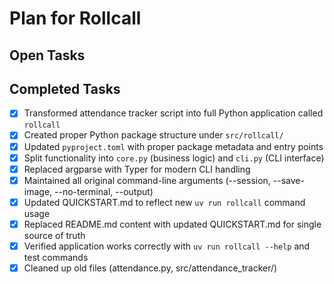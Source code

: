 # Plan for Rollcall

## Open Tasks

## Completed Tasks

- [X] Transformed attendance tracker script into full Python application called `rollcall`
- [X] Created proper Python package structure under `src/rollcall/`
- [X] Updated `pyproject.toml` with proper package metadata and entry points
- [X] Split functionality into `core.py` (business logic) and `cli.py` (CLI interface)
- [X] Replaced argparse with Typer for modern CLI handling
- [X] Maintained all original command-line arguments (--session, --save-image, --no-terminal, --output)
- [X] Updated QUICKSTART.md to reflect new `uv run rollcall` command usage
- [X] Replaced README.md content with updated QUICKSTART.md for single source of truth
- [X] Verified application works correctly with `uv run rollcall --help` and test commands
- [X] Cleaned up old files (attendance.py, src/attendance_tracker/)
